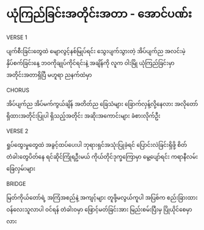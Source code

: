 # ယုံကြည်ခြင်းအတိုင်းအတာ - အောင်ပဏ်း

VERSE 1

ပျက်စီးခြင်းတွေထဲ မျောလွင့်နစ်မြုပ်ရင်း
သွေးပျက်သွားတဲ့ အိပ်ပျက်ည အလင်းမဲ့နှိပ်စက်ခြင်းနေ့
ဘဝကိုချုပ်ကိုင်ရင်းနဲ့ အချိန်ကို လူက ဝါးမြို
ယုံကြည်ခြင်းမှာ အတိုင်းအတာရှိပြီ မဟူရာ ညနက်ထဲမှာ

CHORUS

အိပ်ပျက်ည အိပ်မက်ကွယ်ချိန်
အတိတ်ည ခြေသံများ ခြောက်လှန့်လို့နေလား
အလိုတော်ရှိထားအတိုင်းပြုပါ ရှိသည့်အတိုင်း
အဆိုးအကောင်းများ ခံစားလိုက်ဦး

VERSE 2

ရှုပ်ထွေးမှုတွေထဲ အခွင့်ထပ်ပေးပါ
ဘုရားရှင်အသုံးပြုခဲ့ရင် ပြောင်းလဲခြင်းရှိဖို့
စိတ်တံခါးတွေပိတ်နေ ရင်ဆိုင်ကြုံရဦးမယ်
ကိုယ်တိုင်ဒုက္ခကြောမှာ မွေ့ပျော်ရင်း ကရာနီလမ်းခြေလှမ်းများ

BRIDGE

မြတ်ကိုယ်တော်ရဲ့ အကြံအစည်နဲ့ အကျင့်များ
တူဖို့မလွယ်ကူပါ အပြစ်က စည်းခြားထား
ဝန်လေးသူလာပါ ဝင်ရန် တံခါးဝမှာ
ဖြောင့်မတ်ခြင်းအား မြည်းစမ်းပြီးမှ ပြိုယိုင်စေမှာလား